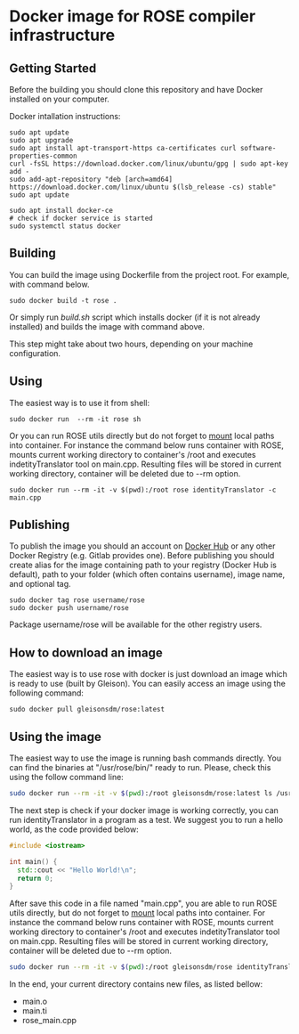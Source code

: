 # Docker image for ROSE compiler infrastructure

## Getting Started

Before the building you should clone this repository and have Docker installed on your computer.

Docker intallation instructions:
```
sudo apt update
sudo apt upgrade
sudo apt install apt-transport-https ca-certificates curl software-properties-common
curl -fsSL https://download.docker.com/linux/ubuntu/gpg | sudo apt-key add -
sudo add-apt-repository "deb [arch=amd64] https://download.docker.com/linux/ubuntu $(lsb_release -cs) stable"
sudo apt update
     
sudo apt install docker-ce
# check if docker service is started
sudo systemctl status docker
```

## Building

You can build the image using Dockerfile from the project root. For example, with command below.

```
sudo docker build -t rose .
```

Or simply run _build.sh_ script which installs docker (if it is not already installed) and builds the image with command above.

This step might take about two hours, depending on your machine configuration.

## Using

The easiest way is to use it from shell:

```
sudo docker run  --rm -it rose sh
```

Or you can run ROSE utils directly but do not forget to [mount](https://docs.docker.com/storage/volumes/) local paths into container. For instance the command below runs container with ROSE, mounts current working directory to container's /root and executes indetityTranslator tool on main.cpp. Resulting files will be stored in current working directory, container will be deleted due to --rm option.

```
sudo docker run --rm -it -v $(pwd):/root rose identityTranslator -c main.cpp
```

## Publishing

To publish the image you should an account on [Docker Hub](https://hub.docker.com/) or any other Docker Registry (e.g. Gitlab provides one). Before publishing you should create alias for the image containing path to your registry (Docker Hub is default), path to your folder (which often contains username), image name, and optional tag.

```
sudo docker tag rose username/rose
sudo docker push username/rose
```

Package username/rose will be available for the other registry users.

## How to download an image

The easiest way is to use rose with docker is just download an image which is ready to use (built by Gleison). You can easily access an image using the following command:

```
sudo docker pull gleisonsdm/rose:latest
```

## Using the image

The easiest way to use the image is running bash commands directly. You can find the binaries at "/usr/rose/bin/" ready to run. Please, check this using the follow command line:

```sh
sudo docker run --rm -it -v $(pwd):/root gleisonsdm/rose:latest ls /usr/rose/bin
```

The next step is check if your docker image is working correctly, you can run identityTranslator in a program as a test. We suggest you to run a hello world, as the code provided below:

```cpp
#include <iostream>

int main() {
  std::cout << "Hello World!\n";
  return 0;
}
```

After save this code in a file named "main.cpp", you are able to run ROSE utils directly, but do not forget to [mount](https://docs.docker.com/storage/volumes/) local paths into container. For instance the command below runs container with ROSE, mounts current working directory to container's /root and executes indetityTranslator tool on main.cpp. Resulting files will be stored in current working directory, container will be deleted due to --rm option.

```sh
sudo docker run --rm -it -v $(pwd):/root gleisonsdm/rose identityTranslator -c main.cpp
```

In the end, your current directory contains new files, as listed bellow:
* main.o
* main.ti
* rose_main.cpp

